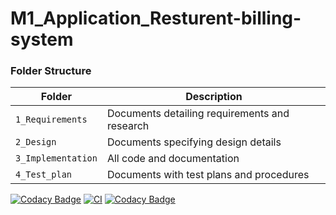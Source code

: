 # M1_Application_Resturent-billing-system 
### Folder Structure
Folder             | Description
-------------------| -----------------------------------------
`1_Requirements`   | Documents detailing requirements and research
`2_Design`         | Documents specifying design details
`3_Implementation` | All code and documentation
`4_Test_plan`      | Documents with test plans and procedures


[![Codacy Badge](https://api.codacy.com/project/badge/Grade/fd3a07dd5eba4d2680eb4299a0773a63)](https://app.codacy.com/gh/Niteesh12/M1_Application_Resturent-billing-system?utm_source=github.com&utm_medium=referral&utm_content=Niteesh12/M1_Application_Resturent-billing-system&utm_campaign=Badge_Grade_Settings)
[![CI](https://github.com/Niteesh12/M1_Application_Resturent-billing-system/actions/workflows/main.yml/badge.svg?branch=main)](https://github.com/Niteesh12/M1_Application_Resturent-billing-system/actions/workflows/main.yml)       [![Codacy Badge](https://app.codacy.com/project/badge/Grade/d271bdbc316149329867a487c0db4bf3)](https://www.codacy.com/gh/Niteesh12/M1_Application_Resturent-billing-system/dashboard?utm_source=github.com&amp;utm_medium=referral&amp;utm_content=Niteesh12/M1_Application_Resturent-billing-system&amp;utm_campaign=Badge_Grade)

